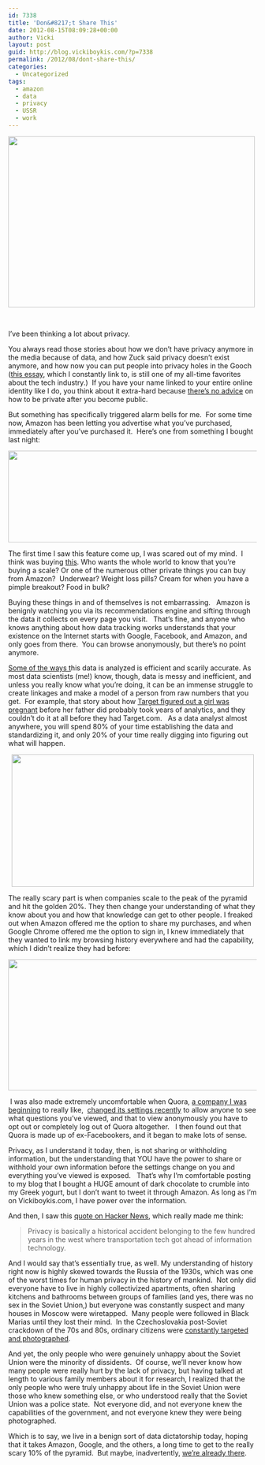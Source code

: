 ```yaml
---
id: 7338
title: 'Don&#8217;t Share This'
date: 2012-08-15T08:09:28+00:00
author: Vicki
layout: post
guid: http://blog.vickiboykis.com/?p=7338
permalink: /2012/08/dont-share-this/
categories:
  - Uncategorized
tags:
  - amazon
  - data
  - privacy
  - USSR
  - work
---
```

[<img class="aligncenter size-full wp-image-7350" title="crowd-of-people-looking-in-a-car-window-in-the-soviet-union" src="http://blog.vickiboykis.com/wp-content/uploads/2012/08/crowd-of-people-looking-in-a-car-window-in-the-soviet-union.jpeg" alt="" width="500" height="347" />](http://blog.vickiboykis.com/wp-content/uploads/2012/08/crowd-of-people-looking-in-a-car-window-in-the-soviet-union.jpeg)

&nbsp;

I&#8217;ve been thinking a lot about privacy.

You always read those stories about how we don&#8217;t have privacy anymore in the media because of data, and how Zuck said privacy doesn&#8217;t exist anymore, and how now you can put people into privacy holes in the Gooch (<a href="http://www.ftrain.com/woods-plus.html" target="_blank">this essay</a>, which I constantly link to, is still one of my all-time favorites about the tech industry.)  If you have your name linked to your entire online identity like I do, you think about it extra-hard because <a href="http://blog.penelopetrunk.com/2007/07/19/blog-under-your-real-name-and-ignore-the-harassment/" target="_blank">there&#8217;s no advice</a> on how to be private after you become public.

But something has specifically triggered alarm bells for me.  For some time now, Amazon has been letting you advertise what you&#8217;ve purchased, immediately after you&#8217;ve purchased it.  Here&#8217;s one from something I bought last night:

[<img class="aligncenter size-full wp-image-7343" title="Screen shot 2012-08-14 at 7.55.26 AM" src="http://blog.vickiboykis.com/wp-content/uploads/2012/08/Screen-shot-2012-08-14-at-7.55.26-AM.png" alt="" width="619" height="186" />](http://blog.vickiboykis.com/wp-content/uploads/2012/08/Screen-shot-2012-08-14-at-7.55.26-AM.png)

The first time I saw this feature come up, I was scared out of my mind.  I think was buying <a href="http://www.amazon.com/gp/product/B0032TNPOE/ref=oh_details_o00_s00_i00" target="_blank">this</a>. Who wants the whole world to know that you&#8217;re buying a scale? Or one of the numerous other private things you can buy from Amazon?  Underwear? Weight loss pills? Cream for when you have a pimple breakout? Food in bulk?

Buying these things in and of themselves is not embarrassing.   Amazon is benignly watching you via its recommendations engine and sifting through the data it collects on every page you visit.   That&#8217;s fine, and anyone who knows anything about how data tracking works understands that your existence on the Internet starts with Google, Facebook, and Amazon, and only goes from there.  You can browse anonymously, but there&#8217;s no point anymore.

<a href="http://aws.typepad.com/aws/2012/02/pulse-using-big-data-analytics-to-drive-rich-user-features-.html" target="_blank">Some of the ways t</a>his data is analyzed is efficient and scarily accurate. As most data scientists (me!) know, though, data is messy and inefficient, and unless you really know what you&#8217;re doing, it can be an immense struggle to create linkages and make a model of a person from raw numbers that you get.  For example, that story about how <a href="http://www.forbes.com/sites/kashmirhill/2012/02/16/how-target-figured-out-a-teen-girl-was-pregnant-before-her-father-did/" target="_blank">Target figured out a girl was pregnant</a> before her father did probably took years of analytics, and they couldn&#8217;t do it at all before they had Target.com.   As a data analyst almost anywhere, you will spend 80% of your time establishing the data and standardizing it, and only 20% of your time really digging into figuring out what will happen.

<p style="text-align: center;">
  <a href="http://blog.vickiboykis.com/wp-content/uploads/2012/08/metrics_analysis_pyramid2.jpeg"><img class="aligncenter  wp-image-7344" title="metrics_analysis_pyramid2" src="http://blog.vickiboykis.com/wp-content/uploads/2012/08/metrics_analysis_pyramid2.jpeg" alt="" width="491" height="269" /></a>
</p>

The really scary part is when companies scale to the peak of the pyramid and hit the golden 20%. They then change your understanding of what they know about you and how that knowledge can get to other people. I freaked out when Amazon offered me the option to share my purchases, and when Google Chrome offered me the option to sign in, I knew immediately that they wanted to link my browsing history everywhere and had the capability, which I didn&#8217;t realize they had before:

<p style="text-align: center;">
  <a href="http://blog.vickiboykis.com/wp-content/uploads/2012/08/Screen-shot-2012-08-15-at-7.34.39-AM.png"><img class="aligncenter  wp-image-7346" title="Screen shot 2012-08-15 at 7.34.39 AM" src="http://blog.vickiboykis.com/wp-content/uploads/2012/08/Screen-shot-2012-08-15-at-7.34.39-AM.png" alt="" width="642" height="266" /></a>
</p>

 I was also made extremely uncomfortable when Quora, <a href="http://www.quora.com/Vicki-Boykis" target="_blank">a company I was beginning</a> to really like,  <a href="http://giantrobotlasers.com/post/29340797003/this-is-a-bit-fucked-quora" target="_blank">changed its settings recently</a> to allow anyone to see what questions you&#8217;ve viewed, and that to view anonymously you have to opt out or completely log out of Quora altogether.   I then found out that Quora is made up of ex-Facebookers, and it began to make lots of sense.

Privacy, as I understand it today, then, is not sharing or withholding information, but the understanding that YOU have the power to share or withhold your own information before the settings change on you and everything you&#8217;ve viewed is exposed.   That&#8217;s why I&#8217;m comfortable posting to my blog that I bought a HUGE amount of dark chocolate to crumble into my Greek yogurt, but I don&#8217;t want to tweet it through Amazon. As long as I&#8217;m on Vickiboykis.com, I have power over the information.

And then, I saw this <a href="http://news.ycombinator.com/item?id=4377181" target="_blank">quote on Hacker News</a>, which really made me think:

> Privacy is basically a historical accident belonging to the few hundred years in the west where transportation tech got ahead of information technology.

And I would say that&#8217;s essentially true, as well. My understanding of history right now is highly skewed towards the Russia of the 1930s, which was one of the worst times for human privacy in the history of mankind.  Not only did everyone have to live in highly collectivized apartments, often sharing kitchens and bathrooms between groups of families (and yes, there was no sex in the Soviet Union,) but everyone was constantly suspect and many houses in Moscow were wiretapped.  Many people were followed in Black Marias until they lost their mind.  In the Czechoslovakia post-Soviet crackdown of the 70s and 80s, ordinary citizens were <a href="http://news.harvard.edu/gazette/story/2009/12/citizen-spies-spied-on-citizens/" target="_blank">constantly targeted and photographed</a>.

And yet, the only people who were genuinely unhappy about the Soviet Union were the minority of dissidents.  Of course, we&#8217;ll never know how many people were really hurt by the lack of privacy, but having talked at length to various family members about it for research, I realized that the only people who were truly unhappy about life in the Soviet Union were those who knew something else, or who understood really that the Soviet Union was a police state.  Not everyone did, and not everyone knew the capabilities of the government, and not everyone knew they were being photographed.

Which is to say, we live in a benign sort of data dictatorship today, hoping that it takes Amazon, Google, and the others, a long time to get to the really scary 10% of the pyramid.  But maybe, inadvertently, <a href="http://www.wired.com/gadgetlab/2012/08/apple-amazon-mat-honan-hacking/" target="_blank">we&#8217;re already there</a>.

&nbsp;